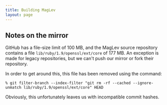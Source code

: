 ```yaml
---
title: Building MagLev
layout: page
---
```


## Notes on the mirror

GitHub has a file-size limit of 100 MB, and the MagLev source repository contains a file `lib/ruby/1.9/openssl/ext/core` of 177 MB. An exception is made for legacy repositories, but we can't push our mirror or fork their repository.

In order to get around this, this file has been removed using the command:

```
% git filter-branch --index-filter "git rm -rf --cached --ignore-unmatch lib/ruby/1.9/openssl/ext/core" HEAD
```

Obviously, this unfortunately leaves us with incompatible commit hashes.
